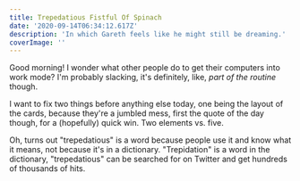 ```yaml
---
title: Trepedatious Fistful Of Spinach
date: '2020-09-14T06:34:12.617Z'
description: 'In which Gareth feels like he might still be dreaming.'
coverImage: ''
---
```


Good morning! I wonder what other people do to get their computers into work mode? I'm probably slacking, it's definitely, like, _part of the routine_ though.

I want to fix two things before anything else today, one being the layout of the cards, because they're a jumbled mess, first the quote of the day though, for a (hopefully) quick win. Two elements vs. five.

Oh, turns out "trepedatious" is a word because people use it and know what it means, not because it's in a dictionary. "Trepidation" is a word in the dictionary, "trepedatious" can be searched for on Twitter and get hundreds of thousands of hits.

